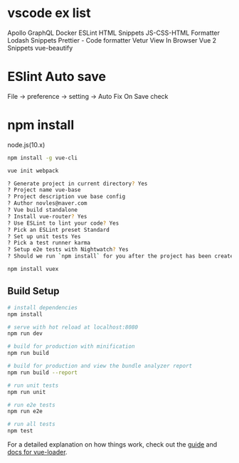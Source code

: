 # vscode ex list
   Apollo GraphQL
   Docker
   ESLint
   HTML Snippets
   JS-CSS-HTML Formatter
   Lodash Snippets
   Prettier - Code formatter
   Vetur
   View In Browser
   Vue 2 Snippets
   vue-beautify
# ESlint Auto save 
File -> preference -> setting ->  Auto Fix On Save check

# npm install

node.js(10.x)

```bash
npm install -g vue-cli

vue init webpack

? Generate project in current directory? Yes
? Project name vue-base
? Project description vue base config
? Author novles@naver.com
? Vue build standalone
? Install vue-router? Yes
? Use ESLint to lint your code? Yes
? Pick an ESLint preset Standard
? Set up unit tests Yes
? Pick a test runner karma
? Setup e2e tests with Nightwatch? Yes
? Should we run `npm install` for you after the project has been created? (recommended) npm

npm install vuex
```

## Build Setup

```bash
# install dependencies
npm install

# serve with hot reload at localhost:8080
npm run dev

# build for production with minification
npm run build

# build for production and view the bundle analyzer report
npm run build --report

# run unit tests
npm run unit

# run e2e tests
npm run e2e

# run all tests
npm test
```

For a detailed explanation on how things work, check out the [guide](http://vuejs-templates.github.io/webpack/) and [docs for vue-loader](http://vuejs.github.io/vue-loader).
